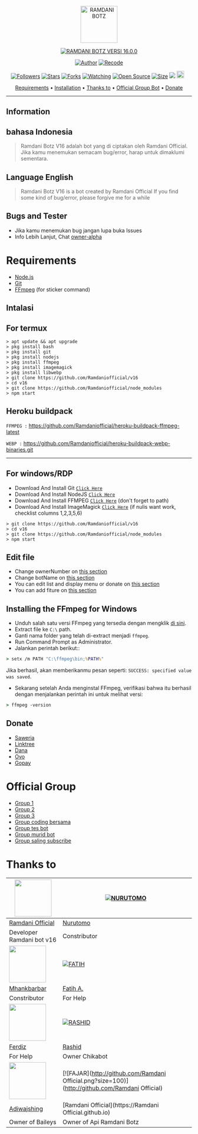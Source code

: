 <p align="center">
<img src="hthttps://github.com/Ramdaniofficial/v16/media/foto/thumb.jpg" alt="RAMDANI BOTZ" width="100"/>


</p>
<p align="center">
<a href="#"><img title="RAMDANI BOTZ VERSI 16.0.0" src="https://img.shields.io/badge/Ramdani Botz Versi 16.0.0-green?colorA=%23ff0000&colorB=%23017e40&style=for-the-badge"></a>
</p>
<p align="center">
<a href="https://github.com/Ramdaniofficial"><img title="Author" src="https://img.shields.io/badge/Author-Ramdani Official-red.svg?style=for-the-badge&logo=github"></a>
<a href="https://github.com/RamdaniOfficial/v16"><img title="Recode" src="https://img.shields.io/badge/Recode-Ramdani Official-red.svg?style=for-the-badge&logo=github"></a>
</p>
<p align="center">
<a href="https://github.com/Ramdaniofficial/followers"><img title="Followers" src="https://img.shields.io/github/followers/Ramdani Official?color=red&style=flat-square"></a>
<a href="https://github.com/Ramdaniofficial/v16/stargazers/"><img title="Stars" src="https://img.shields.io/github/stars/Ramdani Official/v16?color=blue&style=flat-square"></a>
<a href="https://github.com/Ramdaniofficial/v16/network/members"><img title="Forks" src="https://img.shields.io/github/forks/Ramdani Official/v16?color=red&style=flat-square"></a>
<a href="https://github.com/Ramdaniofficial/v16/watchers"><img title="Watching" src="https://img.shields.io/github/watchers/Ramdani Official/v16?label=Watchers&color=blue&style=flat-square"></a>
<a href="https://github.com/Ramdaniofficial/v16"><img title="Open Source" src="https://badges.frapsoft.com/os/v2/open-source.svg?v=103"></a>
<a href="https://github.com/Ramdaniofficial/v16/"><img title="Size" src="https://img.shields.io/github/repo-size/Ramdani Official/v16?style=flat-square&color=green"></a>
<a href="https://hits.seeyoufarm.com"><img src="https://hits.seeyoufarm.com/api/count/incr/badge.svg?url=https%3A%2F%2Fgithub.com%2FRamdani Official%2Fv16&count_bg=%2379C83D&title_bg=%23555555&icon=probot.svg&icon_color=%2300FF6D&title=hits&edge_flat=false"/></a>
<a href="https://github.com/Ramdaniofficial/v16/graphs/commit-activity"><img height="20" src="https://img.shields.io/badge/Maintained%3F-yes-green.svg"></a>&nbsp;&nbsp;
</p>

<p align="center">
  <a href="https://github.com/Ramdaniofficial/v16#requirements">Requirements</a> •
  <a href="https://github.com/Ramdaniofficial/v16#instalasi">Installation</a> •
  <a href="https://github.com/Ramdaniofficial/v16#thanks-to">Thanks to</a> •
  <a href="https://github.com/Ramdaniofficial/v16#Official-Group"> Official Group Bot</a> •
  <a href="https://github.com/Ramdaniofficial/v16#donate">Donate</a>
</p>
</div>


---

## Information
## bahasa Indonesia
> Ramdani Botz V16 adalah bot yang di ciptakan oleh Ramdani Official.
> Jika kamu menemukan semacam bug/error, harap untuk dimaklumi sementara.
## Language English
> Ramdani Botz V16 is a bot created by Ramdani Official
> If you find some kind of bug/error, please forgive me for a while

## Bugs and Tester
* Jika kamu menemukan bug jangan lupa buka Issues
* Info Lebih Lanjut, Chat [owner-alpha](https://wa.me/62887435047326)

# Requirements
* [Node.js](https://nodejs.org/en/)
* [Git](https://git-scm.com/downloads)
* [FFmpeg](https://github.com/BtbN/FFmpeg-Builds/releases/download/autobuild-2020-12-08-13-03/ffmpeg-n4.3.1-26-gca55240b8c-win64-gpl-4.3.zip) (for sticker command)

## Intalasi
## For termux

```
> apt update && apt upgrade
> pkg install bash
> pkg install git
> pkg install nodejs
> pkg install ffmpeg
> pkg install imagemagick
> pkg install libwebp
> git clone https://github.com/Ramdaniofficial/v16
> cd v16
> git clone https://github.com/Ramdaniofficial/node_modules
> npm start
```

## Heroku buildpack

```FFMPEG :```
https://github.com/Ramdaniofficial/heroku-buildpack-ffmpeg-latest

```WEBP :```
https://github.com/Ramdaniofficial/heroku-buildpack-webp-binaries.git

---------

## For windows/RDP

* Download And Install Git [`Click Here`](https://git-scm.com/downloads)
* Download And Install NodeJS [`Click Here`](https://nodejs.org/en/download)
* Download And Install FFMPEG [`Click Here`](https://ffmpeg.org/download.html) (don't forget to path)
* Download And Install ImageMagick [`Click Here`](https://imagemagick.org/script/download.php) (if nulis want work,  checklist columns 1,2,3,5,6)

```
> git clone https://github.com/Ramdaniofficial/v16
> cd v16
> git clone https://github.com/Ramdaniofficial/node_modules
> npm start
```


## Edit file
- Change ownerNumber on [this section](https://github.com/Ramdaniofficial/av16/blob/7a7ebe69cf44686d8a577f616b38b5d299ffefcc/config.json#L2)
- Change botName on [this section](https://github.com/Ramdaniofficial/v16/blob/7a7ebe69cf44686d8a577f616b38b5d299ffefcc/config.json#L3)
- You can edit list and display menu or donate on [this section](https://github.com/Ramdaniofficial/v16/blob/main/help/ind.js)
- You can add fiture on [this section](https://github.com/Ramdaniofficial/v16/tree/main/message)


## Installing the FFmpeg for Windows
* Unduh salah satu versi FFmpeg yang tersedia dengan mengklik [di sini](https://www.gyan.dev/ffmpeg/builds/).
* Extract file ke `C:\` path.
* Ganti nama folder yang telah di-extract menjadi `ffmpeg`.
* Run Command Prompt as Administrator.
* Jalankan perintah berikut::
```cmd
> setx /m PATH "C:\ffmpeg\bin;%PATH%"
```
Jika berhasil, akan memberikanmu pesan seperti: `SUCCESS: specified value was saved`.
* Sekarang setelah Anda menginstal FFmpeg, verifikasi bahwa itu berhasil dengan menjalankan perintah ini untuk melihat versi:
```cmd
> ffmpeg -version
```

## Donate
- [Saweria](https://saweria.co/Ramdaniofficial)
- [Linktree](https://linktr.ee/Ramdaniofficial)
- [Dana](089512545999)
- [Ovo](089512545999)
- [Gopay](089512545999)

# Official Group
- [Group 1](https://chat.whatsapp.com/Gq71DUTFOhRE9efPYyobYu)
- [Group 2](https://chat.whatsapp.com/I4qx9yNFPXP6cGP7Q1zBhq)
- [Group 3](https://chat.whatsapp.com/IbGdZllhP0Q92BJrOwvOLK)
- [Group coding bersama](https://chat.whatsapp.com/FR0FmwpBEmQ3HuyF2SIdVQ)
- [Group tes bot](https://chat.whatsapp.com/L8ucMoUQUTt3gKzSvpttbU)
- [Group murid bot](https://chat.whatsapp.com/IyNVUbMxyoSG0Sw0oe6T62)
- [Group saling subscribe](https://chat.whatsapp.com/Dx8VCkqvDSRD5yXXxQ3LK3)


# Thanks to
<a href="https://github.com/Ramdaniofficial"><img src="https://github.com/Ramdaniofficial.png?size=100" width="100" height="100"></a> | [![NURUTOMO](https://github.com/Nurutomo.png?size=100)](https://github.com/Nurutomo) 
---|---
[Ramdani Official](https://github.com/Ramdaniofficial)  | [Nurutomo](https://github.com/Nurutomo)
Developer Ramdani bot v16 | Constributor |
<a href="https://github.com/MhankBarBar"><img src="https://github.com/MhankBarBar.png?size=100" width="100" height="100"></a> | [![FATIH](https://github.com/fatiharridho.png?size=100)](https://github.com/fatiharridho) 
[Mhankbarbar](https://github.com/MhankBarBar)  | [Fatih A.](https://github.com/fatiharridho)
Constributor | For Help |
<a href="https://github.com/FERDIZ-afk"><img src="https://github.com/FERDIZ-afk.png?size=100" width="100" height="100"></a> | [![RASHID](http://github.com/rashidsiregar28.png?size=100)](http://github.com/rashidsiregar28) 
[Ferdiz](https://github.com/FERDIZ-afk)  | [Rashid](https://github.com/rashidsiregar28)
For Help | Owner Chikabot |
<a href="https://github.com/adiwajshing"><img src="https://github.com/adiwajshing.png?size=100" width="100" height="100"></a> | [![FAJAR](http://github.com/Ramdani Official.png?size=100)](http://github.com/Ramdani Official) 
[Adiwajshing](https://github.com/adiwajshing) | [Ramdani Official](https://Ramdani Official.github.io)
Owner of Baileys | Owner of Api Ramdani Botz |

